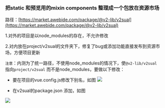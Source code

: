 ### 把static 和预览用的mixin components 整理成一个包放在资源市场
路径：[https://market.awebide.com/package/@v2-lib/v2sual](https://market.awebide.com/package/@v2-lib/v2sual)

1.对外的项目是以node_modules的存在，不允许修改

2.对内放在project/v2sual的文件夹下，修复了bug或添加功能直接发布到资源市场，方便项目更新

  `注意`：内测为了统一路径，不使用node_modules的情况下，使`@v2-lib/v2sual` 指向`project/v2sual` 而不是node_modules，要做以下修改：

  - 要在项目的vue.config.js修改下别名，如图
  ![](http://www.awebide.com:48000/showdoc/Public/Uploads/2019-08-08/5d4bf28a252bb.png)

 - 在v2sual的package.json 添加，如图

![](http://www.awebide.com:48000/showdoc/Public/Uploads/2019-08-08/5d4bf2dff419c.png)
